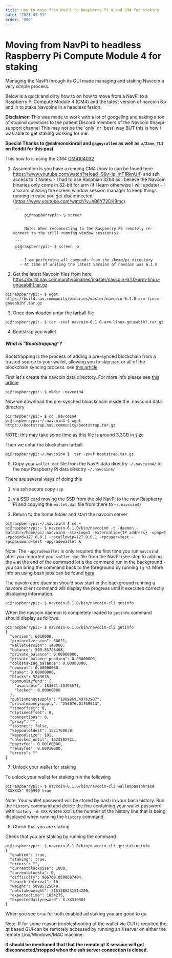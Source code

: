 ```yaml
---
title: How to move from NavPi to Raspberry Pi 4 and CM4 for staking
date: "2021-05-31"
order: "000"
---
```



# Moving from NavPi to headless Raspberry Pi Compute Module 4 for staking

Managing the NavPi through its GUI made managing and staking Navcoin a very simple process.

Below is a quick and dirty how to on how to move from a NavPi to a Raspberry Pi Compute Module 4 (CM4) and the latest version of navcoin 6.x and in  to stake Navcoins in a headless fasion.

**Disclaimer**: This was made to work with a lot of googeling and asking a ton of stupind questions to the patient Discord members of the Navcoin #navpi-support channel
                This may not be the 'only' or 'best' way BUT this is how I was able to get staking working for me.

**Special Thanks to @salmonskinroll and `@aguycalled` as well as `u/Zane_TLI` on Reddit for this [post](https://www.reddit.com/r/NavCoin/comments/l8jdcr/staking_with_navcoind_getstakinginfo_return>)**

This how to is using the CM4 [CM4104032](https://www.buyapi.ca/product/raspberry-pi-compute-module-4-wireless-4gb-32gb-cm4104032/)

1. Assumption is you have a running CM4 (how to can be found here https://www.youtube.com/watch?reload=9&v=jp_mF1RknU4) and ssh access to it
   Notes: - I had to use Raspbian 32bit as I believe the Navcoin binaries only come in 32-bit for arm (if I learn otherwise I will update)
          - I also am utilizing the screen window session manager to keep things running in case you get disconnected (https://www.youtube.com/watch?v=hB6Y72DK8mc)

	    ```
            pi@raspberrypi:~ $ screen
            ```

            Note: When reconnecting to the Raspberry Pi remotely re-connect to the still running window session(s)

	    ```
	    pi@raspberrypi:~ $ screen -x
	    ```

          - I am performing all commands from the /home/pi directory
          - At time of writing the latest version of navcoin was 6.1.0
2. Get the latest Navcoin files from here https://build.nav.community/binaries/master/navcoin-6.1.0-arm-linux-gnueabihf.tar.gz
```
pi@raspberrypi:~ $ wget https://build.nav.community/binaries/master/navcoin-6.1.0-arm-linux-gnueabihf.tar.gz
```
3. Once downloaded untar the tarball file 
```
pi@raspberrypi:~ $ tar -zxvf navcoin-6.1.0-arm-linux-gnueabihf.tar.gz
```
4. Bootstrap you wallet

##### What is “Bootstrapping”? 

Bootstrapping is the process of adding a pre-synced blockchain from a trusted source to your wallet, allowing you to skip part or all of the blockchain syncing process. see [this article](/navcoin-core/bootstrap-your-wallet/)

First let's create the navcoin data directory. For more info please see [this article](/navcoin-core/locate-your-data-directory/)
```
pi@raspberrypi:~ $ mkdir .navcoin4
```
Now we download the pre-synched bloackchain inside the .navcoin4 data directory
```
pi@raspberrypi:~ $ cd .navcoin4
pi@raspberrypi:~/.navcoin4 $ wget https://bootstrap.nav.community/bootstrap.tar.gz
```
NOTE: this may take some time as this file is around 3.3GB in size

Then we untar the blockchain tarball
```
pi@raspberrypi:~/.navcoin4 $  tar -zxvf bootstrap.tar.gz
```

5. Copy your `wallet.dat` file from the NavPi data directry `~/.navcoin4/` to the new Paspberry Pi data directry `~/.navcoin4/`

There are several ways of doing this

1. via ssh secure copy `scp`
2. via SSD card moving the SSD from the old NavPi to the new Raspberry Pi and copying the `wallet.dat` file from there to `~/.navcoin4/`

6. Return to the home folder and start the navcoin server
```
pi@raspberrypi:~/.navcoin4 $ cd ~
pi@raspberrypi:~ $ navcoin-6.1.0/bin/navcoind -t -daemon -datadir=/home/pi/.nacvoin4 -staking=1 -externalip={IP address} -upnp=0 -rpcbind=127.0.0.1 -rpcallowip=127.0.0.1 -rpcuser=test -rpcpassword=test -upgradewallet &
```

Note: The `-upgradewallet` is only required the first time you run `navcoind` after you imported your `wallet.dat` file from the NavPi (see step 5)
      adding the `&` at the end of the command let's the command run in the background - you can bring the command back to the foreground by running `fg %1`
      More info on using bash jobs can be found [here](https://www.linuxjournal.com/content/job-control-bash-feature-you-only-think-you-dont-need)

The navoin core daemon should now start in the background running a navcore client command will display the progress until it executes correctly displaying information.

```
pi@raspberrypi:~ $ navcoin-6.1.0/bin/navcoin-cli getinfo
```

When the navcoin daemon is completely loaded to `getinfo` command should display as follows:
```
pi@raspberrypi:~ $ navcoin-6.1.0/bin/navcoin-cli getinfo
{
  "version": 6010000,
  "protocolversion": 80021,
  "walletversion": 140000,
  "balance": 509.85726468,
  "private_balance": 0.00000000,
  "private_balance_pending": 0.00000000,
  "coldstaking_balance": 0.00000000,
  "newmint": 0.00000000,
  "stake": 0.00000000,
  "blocks": 5243678,
  "communityfund": {
    "available": 183021.10195571,
    "locked": 0.00000000
  },
  "publicmoneysupply": "1089969.49763987",
  "privatemoneysupply": "256076.01769613",
  "timeoffset": 0,
  "ntptimeoffset": 0,
  "connections": 8,
  "proxy": "",
  "testnet": false,
  "keypoololdest": 1521769038,
  "keypoolsize": 101,
  "unlocked_until": 1623302921,
  "paytxfee": 0.00100000,
  "relayfee": 0.00010000,
  "errors": ""
}
```

7. Unlock your wallet for staking

To unlock your wallet for staking run the following 
```
pi@raspberrypi:~ $ navcoin-6.1.0/bin/navcoin-cli walletpassphrase 'XXXXXX' 999999 true
```

Note: Your wallet password will be stored by bash in your bash history. Run the `history` command and delete the line containing your wallet password with `history -d XXX` where `XXX` is the number of the history line that is being displayed when running the `history` command.

8. Check that you are staking

Check that you are staking by running the command

```
pi@raspberrypi:~ $ navcoin-6.1.0/bin/navcoin-cli getstakinginfo
{
  "enabled": true,
  "staking": true,
  "errors": "",
  "currentblocksize": 1000,
  "currentblocktx": 0,
  "difficulty": 966769.0598687404,
  "search-interval": 16,
  "weight": 50985725640,
  "netstakeweight": 3151385231514200,
  "expectedtime": 1854275,
  "expecteddailyreward": X.XX319001
}
```

When you see `true` for both enabled ad staking you are good to go.

Note: If for some reason troubleshooting of the wallet via GUI is required the qt based GUI can be remotely accessed by running an Xserver on either the remote Linx/Windows/MAC machine. 

**It should be mentioned that that the remote qt X session will get disconnected/stopped when the ssh server connection is closed.**
